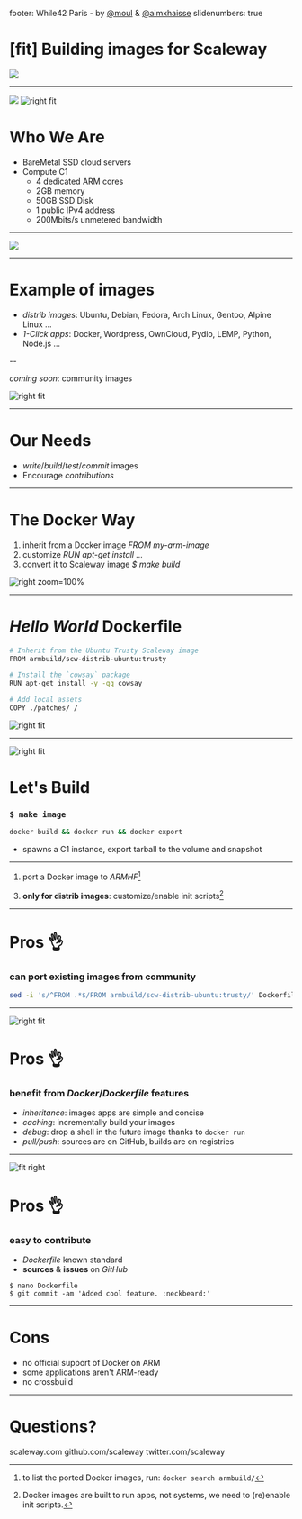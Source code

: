 footer: While42 Paris - by [@moul](https://twitter.com/moul) & [@aimxhaisse](https://twitter.com/aimxhaisse)
slidenumbers: true

# [fit] Building images for **Scaleway**

![](assets/image-board.jpg)

---

![](assets/image-board.jpg)
![right fit](assets/node.png)

# Who We Are

- BareMetal SSD cloud servers
- Compute C1
  - 4 dedicated ARM cores
  - 2GB memory
  - 50GB SSD Disk
  - 1 public IPv4 address
  - 200Mbits/s unmetered bandwidth

---

![](https://www.youtube.com/watch?v=XFhgSKNJP2s)

---

# Example of images

- *distrib images*: Ubuntu, Debian, Fedora, Arch Linux, Gentoo, Alpine Linux ...
- *1-Click apps*: Docker, Wordpress, OwnCloud, Pydio, LEMP, Python, Node.js ...

--

*coming soon*: community images

![right fit](assets/imagehub.png)

---

# Our Needs

- *write*/*build*/*test*/*commit* images
- Encourage *contributions*

---

# The Docker Way

1. inherit from a Docker image
  *FROM my-arm-image*
2. customize
  *RUN apt-get install ...*
3. convert it to Scaleway image
  *$ make build*

![right zoom=100%](assets/docker-image-to-scaleway-image.png)

---

# *Hello World* Dockerfile

```bash
# Inherit from the Ubuntu Trusty Scaleway image
FROM armbuild/scw-distrib-ubuntu:trusty

# Install the `cowsay` package
RUN apt-get install -y -qq cowsay

# Add local assets
COPY ./patches/ /
```

![right fit](assets/image-helloworld.png)

---

![right fit](assets/make-build.png)

# Let's Build

### `$ make image`

```bash
docker build && docker run && docker export
```
- spawns a C1 instance, export tarball to the volume and snapshot

---

1. port a Docker image to *ARMHF*[^1]
[^1]: to list the ported Docker images, run: `docker search armbuild/`

3. **only for distrib images**: customize/enable init scripts[^2]
[^2]: Docker images are built to run apps, not systems, we need to (re)enable init scripts.



---

# Pros :ok_hand:

### can port existing images from community

```bash
sed -i 's/^FROM .*$/FROM armbuild/scw-distrib-ubuntu:trusty/' Dockerfile
```

---

![right fit](assets/make-help.png)

# Pros :ok_hand:

### benefit from *Docker*/*Dockerfile* features

- *inheritance*: images apps are simple and concise
- *caching*: incrementally build your images
- *debug*: drop a shell in the future image thanks to `docker run`
- *pull/push*: sources are on GitHub, builds are on registries

---

![fit right](assets/github-app-docker.png)

# Pros :ok_hand:

### easy to contribute

- *Dockerfile* known standard
- **sources** & **issues** on *GitHub*

```
$ nano Dockerfile
$ git commit -am 'Added cool feature. :neckbeard:'
```

---

# Cons

- no official support of Docker on ARM
- some applications aren't ARM-ready
- no crossbuild

---

# Questions?

scaleway.com
github.com/scaleway
twitter.com/scaleway
